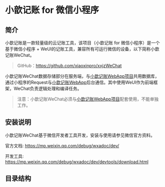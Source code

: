 # 小歆记账 for 微信小程序

## 简介

小歆记账是一款轻量级的云记账工具，该项目（小歆记账 for 微信小程序）是一个基于微信小程序 + WeUI的记账工具，兼容所有可运行微信的设备，以下简称小歆记账WeChat。

> GitHub：https://github.com/xiaoxinpro/xxjzWeChat

小歆记账WeChat数据存储部分在服务端，与[小歆记账WebApp项目](https://github.com/xiaoxinpro/xxjzWeb)共用数据库，通过小程序的Request与[小歆记账WebApp](https://github.com/xiaoxinpro/xxjzWeb)后台通信。其中使用WeUI作为前端框架，WeChat负责逻辑处理和编译任务。

> 注意：小歆记账WeChat必须与[小歆记账WebApp项目](https://github.com/xiaoxinpro/xxjzWeb)配套使用，不能单独工作。

## 安装说明

小歆记账WeChat基于微信开发者工具开发，安装与使用请参见微信官方资料。

官方文档: https://mp.weixin.qq.com/debug/wxadoc/dev/

开发工具: https://mp.weixin.qq.com/debug/wxadoc/dev/devtools/download.html

## 目录结构

